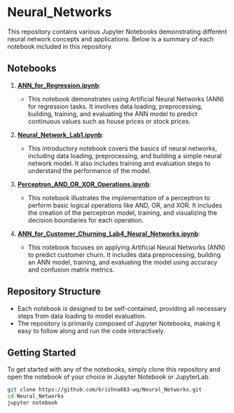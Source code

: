 # Neural_Networks

This repository contains various Jupyter Notebooks demonstrating different neural network concepts and applications. Below is a summary of each notebook included in this repository.

## Notebooks

1. **[ANN_for_Regression.ipynb](https://github.com/krishna663-wq/Neural_Networks/blob/main/ANN_for_Regression.ipynb)**:
   - This notebook demonstrates using Artificial Neural Networks (ANN) for regression tasks. It involves data loading, preprocessing, building, training, and evaluating the ANN model to predict continuous values such as house prices or stock prices.

2. **[Neural_Network_Lab1.ipynb](https://github.com/krishna663-wq/Neural_Networks/blob/main/Neural_Network_Lab1.ipynb)**:
   - This introductory notebook covers the basics of neural networks, including data loading, preprocessing, and building a simple neural network model. It also includes training and evaluation steps to understand the performance of the model.

3. **[Perceptron_AND_OR_XOR_Operations.ipynb](https://github.com/krishna663-wq/Neural_Networks/blob/main/Perceptron_AND_OR_XOR_Operations.ipynb)**:
   - This notebook illustrates the implementation of a perceptron to perform basic logical operations like AND, OR, and XOR. It includes the creation of the perceptron model, training, and visualizing the decision boundaries for each operation.

4. **[ANN_for_Customer_Churning_Lab4_Neural_Networks.ipynb](https://github.com/krishna663-wq/Neural_Networks/blob/main/ANN_for_Customer_Churning_Lab4_Neural_Networks.ipynb)**:
   - This notebook focuses on applying Artificial Neural Networks (ANN) to predict customer churn. It includes data preprocessing, building an ANN model, training, and evaluating the model using accuracy and confusion matrix metrics.

## Repository Structure

- Each notebook is designed to be self-contained, providing all necessary steps from data loading to model evaluation.
- The repository is primarily composed of Jupyter Notebooks, making it easy to follow along and run the code interactively.

## Getting Started

To get started with any of the notebooks, simply clone this repository and open the notebook of your choice in Jupyter Notebook or JupyterLab.

```bash
git clone https://github.com/krishna663-wq/Neural_Networks.git
cd Neural_Networks
jupyter notebook
